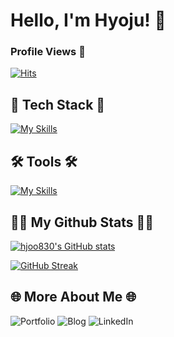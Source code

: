 <h1>Hello, I'm Hyoju! 👋</h1>

<h3>Profile Views 👀</h3>

[![Hits](https://hits.seeyoufarm.com/api/count/incr/badge.svg?url=https%3A%2F%2Fgithub.com%2Fhjoo830&count_bg=%23555555&title_bg=%23000000&icon=github.svg&icon_color=%23E7E7E7&title=hits&edge_flat=false)](https://hits.seeyoufarm.com)

<h2>🚀 Tech Stack 🚀</h2>

[![My Skills](https://skillicons.dev/icons?i=js,ts,react,tailwind,html,css,python)](https://skillicons.dev)

<h2>🛠 Tools 🛠</h2>

[![My Skills](https://skillicons.dev/icons?i=git,github,vscode,androidstudio,notion,figma,aws)](https://skillicons.dev)

<h2>👩‍💻 My Github Stats 👩‍💻</h2>
  
 [![hjoo830's GitHub stats](https://github-readme-stats.vercel.app/api?username=hjoo830&hide_title=true&show_icons=true&include_all_commits=true&theme=transparent&height=150&cache_seconds=1800&hide_rank=true)](https://github.com/anuraghazra/github-readme-stats)

[![GitHub Streak](https://github-readme-streak-stats.herokuapp.com/?user=hjoo830&theme=tokyonight)](https://git.io/streak-stats)

<h2>🌐 More About Me 🌐</h2>
<a href="https://hwanghyoju-portfolio.netlify.app/" target="_blank" style="text-decoration: none; display: inline-block;">
  <img src="https://img.shields.io/badge/Portfolio-93c5fd?style=for-the-badge&logo=readme&logoColor=333333" alt="Portfolio"/>
</a>
<a href="https://velog.io/@hjoo830/posts" target="_blank" style="text-decoration: none; display: inline-block;">
  <img src="https://img.shields.io/badge/velog-20C997?style=for-the-badge&logo=velog&logoColor=white" alt="Blog"/>
</a>
<a href="https://www.linkedin.com/in/%ED%9A%A8%EC%A3%BC-%ED%99%A9-629560331/" target="_blank" style="text-decoration: none; display: inline-block;">
  <img src="https://img.shields.io/badge/LinkedIn-0A66C2?style=for-the-badge&logo=linkedin&logoColor=white" alt="LinkedIn"/>
</a>

<!--
**hjoo830/hjoo830** is a ✨ _special_ ✨ repository because its `README.md` (this file) appears on your GitHub profile.

Here are some ideas to get you started:

- 🔭 I’m currently working on ...
- 🌱 I’m currently learning ...
- 👯 I’m looking to collaborate on ...
- 🤔 I’m looking for help with ...
- 💬 Ask me about ...
- 📫 How to reach me: ...
- 😄 Pronouns: ...
- ⚡ Fun fact: ...
-->
